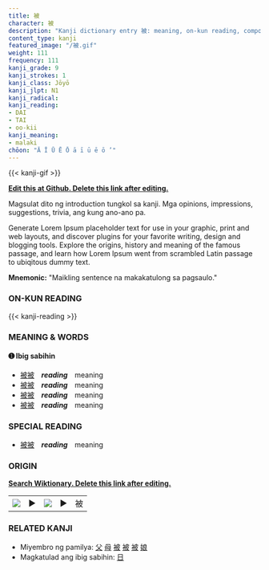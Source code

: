```yaml
---
title: 被
character: 被
description: "Kanji dictionary entry 被: meaning, on-kun reading, compounds, origin, related kanji"
content_type: kanji
featured_image: "/被.gif"
weight: 111
frequency: 111
kanji_grade: 9
kanji_strokes: 1
kanji_class: Jōyō
kanji_jlpt: N1
kanji_radical: 
kanji_reading: 
- DAI
- TAI
- oo-kii
kanji_meaning:
- malaki
chōon: "Ā Ī Ū Ē Ō ā ī ū ē ō ’"
---
```

[//]: # (Don't edit the line below. Kanji animated GIF code is automatically generated.)
{{< kanji-gif >}}

[//]: # (Edit below this line.)

**[Edit this at Github. Delete this link after editing.](https://github.com/tim0g/tim/tree/main/content/kanji/被/index.md)**

Magsulat dito ng introduction tungkol sa kanji. Mga opinions, impressions, suggestions, trivia, ang kung ano-ano pa.

Generate Lorem Ipsum placeholder text for use in your graphic, print and web layouts, and discover plugins for your favorite writing, design and blogging tools. Explore the origins, history and meaning of the famous passage, and learn how Lorem Ipsum went from scrambled Latin passage to ubiqitous dummy text.
 
**Mnemonic:** "Maikling sentence na makakatulong sa pagsaulo."

### ON-KUN READING

[//]: # (Don't edit the line below. ON-KUN READING code is automatically generated.)
{{< kanji-reading >}}

### MEANING & WORDS

#### ➊ **Ibig sabihin**
  - [被](../被)[被](../被)　***reading***　meaning
  - [被](../被)[被](../被)　***reading***　meaning
  - [被](../被)[被](../被)　***reading***　meaning
  - [被](../被)[被](../被)　***reading***　meaning

### SPECIAL READING
  - [被](../被)[被](../被)　***reading***　meaning

### ORIGIN

**[Search Wiktionary. Delete this link after editing.](https://wiktionary.org/wiki/被)**
<table class="kanji-table"><tr><td>
<img src="60px-被-bronze.svg.png">
</td><td>▶</td><td>
<img src="60px-被-oracle.svg.png">
</td><td>▶</td>
<td class="kanji-origin">被</td>
</tr></table>

### RELATED KANJI
- Miyembro ng pamilya: [父](../父) [母](../母) [被](../被) [被](../被) [被](../被) [娘](../娘)
- Magkatulad ang ibig sabihin: [日](../日)
